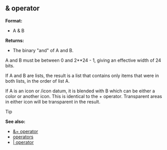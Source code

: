 ## & operator

**Format:**
+   A & B

**Returns:**
+   The binary "and" of A and B.


A and B must be between 0 and 2**24 - 1, giving an effective
width of 24 bits. 

If A and B are lists, the result is a list
that contains only items that were in both lists, in the order of list
A. 

If A is an icon or /icon datum, it is blended with B which
can be either a color or another icon. This is identical to the +
operator. Transparent areas in either icon will be transparent in the
result.

> [!TIP] 
> **See also:**
> +   [&= operator](/ref/operator/&=.md) 
> +   [operators](/ref/operator.md) 
> +   [\| operator](/ref/operator/%7C.md) 